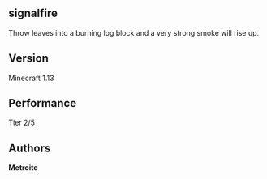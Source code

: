## signalfire

Throw leaves into a burning log block and a very strong smoke will rise up.

## Version

Minecraft 1.13

## Performance

Tier 2/5

## Authors

**Metroite**
